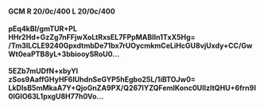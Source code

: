 #### GCM R 20/0c/400 L 20/0c/400
**pEq4kBI/gmTUR+PL**<br/>**HHr2Hd+GzZg7nFFjwXoLtRxsEL7FPpMABIIn1TxX5Hg=**<br/>**/Tm3ILCLE9240GpxdtmbDe71bx7rUOycmkmCeLiHcGU8vjUxdy+CC/GwWt0eaPTB8yL+3bbiooySRoU0...**<br/><br/>
**5EZb7mUDfN+xbyYl**<br/>**zSos9AaffGHyHF6IUhdnSeGYP5hEgbo25L/1iBTOJw0=**<br/>**LkDIsB5mMkaA7Y+QjoGnZA9PX/Q267IYZQFemlKonc0UIIzltQHU+6frn9I0lGIO63L1pxgU8H77h0Vo...**